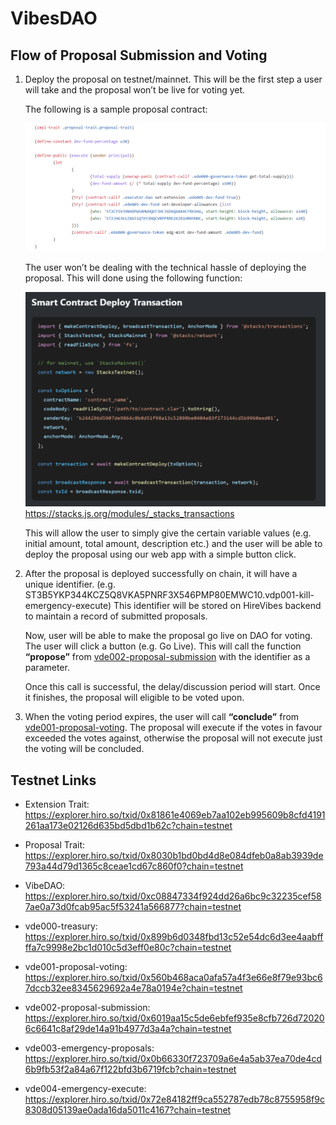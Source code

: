 # VibesDAO 
## Flow of Proposal Submission and Voting

1. Deploy the proposal on testnet/mainnet. This will be the first step a user will take and the proposal won’t be live for voting yet.  
   
   The following is a sample proposal contract:  

   ![Alt text](imgs/sample_proposal.png)  
   
   The user won’t be dealing with the technical hassle of deploying the proposal. This will done using the following function:  

   ![Alt text](imgs/stackJS_Contract_Deploy.png)  
   https://stacks.js.org/modules/_stacks_transactions

   This will allow the user to simply give the certain variable values (e.g. initial amount, total amount, description etc.) and the user will be able to deploy the proposal using our web app with a simple button click.

2. After the proposal is deployed successfully on chain, it will have a unique identifier. 
(e.g. ST3B5YKP344KCZ5Q8VKA5PNRF3X546PMP80EMWC10.vdp001-kill-emergency-execute) 
This identifier will be stored on HireVibes backend to maintain a record of submitted proposals.  

   Now, user will be able to make the proposal go live on DAO for voting. The user will click a button (e.g. Go Live). This will call the function **“propose”** from [vde002-proposal-submission](https://explorer.hiro.so/txid/0x6019aa15c5de6ebfef935e8cfb726d720206c6641c8af29de14a91b4977d3a4a?chain=testnet) with the identifier as a parameter. 
   
   Once this call is successful, the delay/discussion period will start. Once it finishes, the proposal will eligible to be voted upon. 


3. When the voting period expires, the user will call **“conclude”** from [vde001-proposal-voting](https://explorer.hiro.so/txid/0x560b468aca0afa57a4f3e66e8f79e93bc67dccb32ee8345629692a4e78a0194e?chain=testnet). The proposal will execute if the votes in favour exceeded the votes against, otherwise the proposal will not execute just the voting will be concluded.


## Testnet Links

- Extension Trait:
https://explorer.hiro.so/txid/0x81861e4069eb7aa102eb995609b8cfd4191261aa173e02126d635bd5dbd1b62c?chain=testnet  

- Proposal Trait:
https://explorer.hiro.so/txid/0x8030b1bd0bd4d8e084dfeb0a8ab3939de793a44d79d1365c8ceae1cd67c860f0?chain=testnet  

- VibeDAO:
https://explorer.hiro.so/txid/0xc08847334f924dd26a6bc9c32235cef587ae0a73d0fcab95ac5f53241a566877?chain=testnet

- vde000-treasury:
https://explorer.hiro.so/txid/0x899b6d0348fbd13c52e54dc6d3ee4aabffffa7c9998e2bc1d010c5d3eff0e80c?chain=testnet  

- vde001-proposal-voting:
https://explorer.hiro.so/txid/0x560b468aca0afa57a4f3e66e8f79e93bc67dccb32ee8345629692a4e78a0194e?chain=testnet  

- vde002-proposal-submission:
https://explorer.hiro.so/txid/0x6019aa15c5de6ebfef935e8cfb726d720206c6641c8af29de14a91b4977d3a4a?chain=testnet

- vde003-emergency-proposals:
https://explorer.hiro.so/txid/0x0b66330f723709a6e4a5ab37ea70de4cd6b9fb53f2a84a67f122bfd3b6719fcb?chain=testnet

- vde004-emergency-execute:
https://explorer.hiro.so/txid/0x72e84182ff9ca552787edb78c8755958f9c8308d05139ae0ada16da5011c4167?chain=testnet